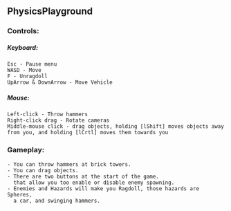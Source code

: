 ## PhysicsPlayground

### Controls:

##### Keyboard:
	Esc - Pause menu
	WASD - Move
	F - Unragdoll
	UpArrow & DownArrow - Move Vehicle

##### Mouse:
	Left-click - Throw hammers
	Right-click drag - Rotate cameras
	Middle-mouse click - drag objects, holding [lShift] moves objects away
	from you, and holding [lCrtl] moves them towards you

### Gameplay:
	- You can throw hammers at brick towers.
	- You can drag objects.
	- There are two buttons at the start of the game.
	  that allow you too enable or disable enemy spawning.
	- Enemies and Hazards will make you Ragdoll, those hazards are Spheres, 
	  a car, and swinging hammers.